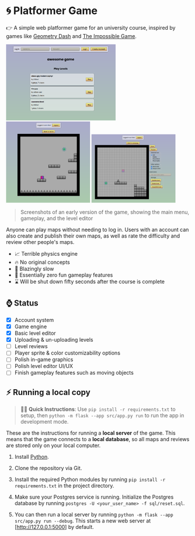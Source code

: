 # :cyclone: Platformer Game

:point_right: A simple web platformer game for an university course, inspired by games like [Geometry Dash](https://www.robtopgames.com/) and [The Impossible Game](https://impossible.game/). 

<p>
    <img src="/assets/preview-2-menu.png" width="300" alt="Image of the game's main menu, showing a list of levels to play"></img>
    <img src="/assets/preview-2-play.png" width="230" alt="Image of the game's gameplay, showing the player cube standing on blocks"></img>
    <img src="/assets/preview-2-editor.png" width="230" alt="Image of the game's editor, showing early controls to create & modify levels"></img>
</p>

> Screenshots of an early version of the game, showing the main menu, gameplay, and the level editor

Anyone can play maps without needing to log in. Users with an account can also create and publish their own maps, as well as rate the difficulty and review other people's maps.

 * :chart_with_upwards_trend: Terrible physics engine
 * :fire: No original concepts
 * :rocket: Blazingly slow
 * :tada: Essentially zero fun gameplay features
 * :hourglass: Will be shut down fifty seconds after the course is complete

## :watch: Status

 * [x] Account system
 * [x] Game engine
 * [x] Basic level editor
 * [x] Uploading & un-uploading levels
 * [ ] Level reviews
 * [ ] Player sprite & color customizability options
 * [ ] Polish in-game graphics
 * [ ] Polish level editor UI/UX
 * [ ] Finish gameplay features such as moving objects

## :zap: Running a local copy

> :running_woman: **Quick Instructions**: Use `pip install -r requirements.txt` to setup, then `python -m flask --app src/app.py run` to run the app in development mode.

These are the instructions for running a **local server** of the game. This means that the game connects to a **local database**, so all maps and reviews are stored only on your local computer.

1. Install [Python](https://www.python.org/downloads/).

2. Clone the repository via Git.

3. Install the required Python modules by running `pip install -r requirements.txt` in the project directory.

4. Make sure your Postgres service is running. Initialize the Postgres database by running `postgres -U <your_user_name> -f sql/reset.sql`.

5. You can then run a local server by running `python -m flask --app src/app.py run --debug`. This starts a new web server at [http://127.0.0.1:5000] by default.
